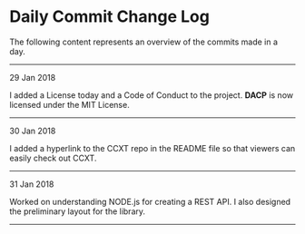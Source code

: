 # Daily Commit Change Log

The following content represents an overview of the commits made in a day.

____________

29 Jan 2018

I added a License today and a Code of Conduct to the project. **DACP** is now licensed under the
MIT License.

____________

30 Jan 2018

I added a hyperlink to the CCXT repo in the README file so that viewers can easily check out CCXT.

____________

31 Jan 2018

Worked on understanding NODE.js for creating a REST API. I also designed the preliminary layout
for the library.

____________
